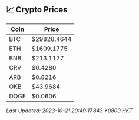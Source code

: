## 📈 Crypto Prices

| Coin | Price |
| ---- | ----- |
| BTC | $29828.4644 |
| ETH | $1609.1775 |
| BNB | $213.1177 |
| CRV | $0.4280 |
| ARB | $0.8216 |
| OKB | $43.9684 |
| DOGE | $0.0606 |

_Last Updated: 2023-10-21 20:49:17.843 +0800 HKT_